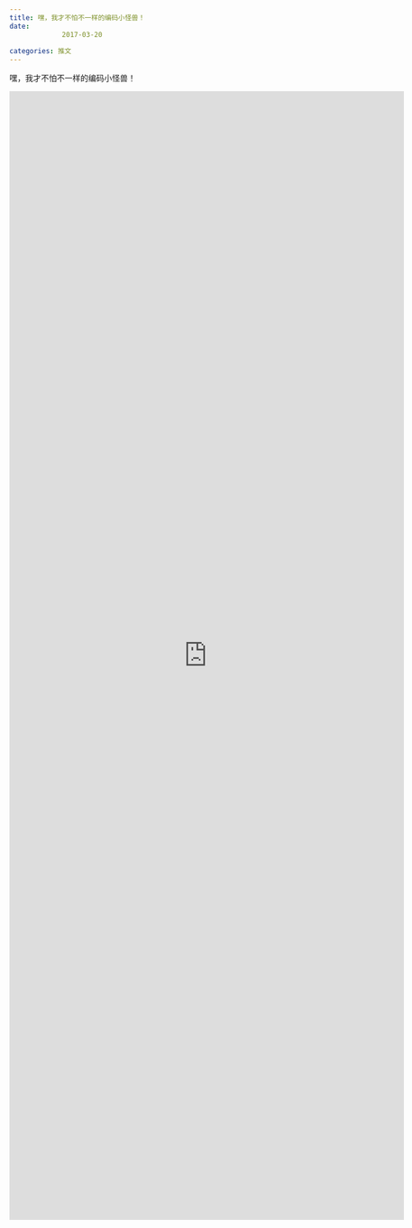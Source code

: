 ```yaml
---
title: 嘿，我才不怕不一样的编码小怪兽！
date: 
             2017-03-20
            
categories: 推文
---
```

嘿，我才不怕不一样的编码小怪兽！<!--more-->
<iframe src="http://202.114.234.173:8669/appbbs/Stata_Article/@嘿，我才不怕不一样的编码小怪兽！.htm" width="700px" height="2000px" scrolling="auto" frameborder=0 ></iframe>